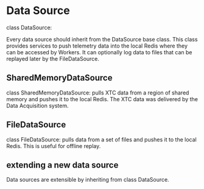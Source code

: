 # Data Source

class DataSource:

Every data source should inherit from the DataSource base class.
This class provides services to push telemetry data into the local Redis where they can be accessed by Workers.
It can optionally log data to files that can be replayed later by the FileDataSource.

## SharedMemoryDataSource
class SharedMemoryDataSource: pulls XTC data from a region of shared memory and pushes it to the local Redis.
The XTC data was delivered by the Data Acquisition system.

## FileDataSource
class FileDataSource: pulls data from a set of files and pushes it to the local Redis.
This is useful for offline replay.

## extending a new data source
Data sources are extensible by inheriting from class DataSource.
